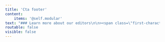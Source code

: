 ```yaml
---
title: 'Cta footer'
content:
    items: '@self.modular'
text: "### Learn more about our editors\n\n><span class=\"first-character\">\"I</span> can’t rave about Carly enough! She performed a quick, yet thorough, read-through of my novel and created six pages of talking points. Then we skyped so I fully understood her points and recommendations. Together, we crafted a battle strategy for revisions—it was so efficient that the actual edits only took a week! And looking at the old draft versus the new one… wow. Her edits added a whole new dimension to my story, without sacrificing my original vision for the novel. If you’re hesitating on purchasing her work, don’t! After three years of querying, it took my newly revised manuscript just three months to find a home with a literary agent. That’s all thanks to Carly!\"\n\n-Rebecca Thorne, author of _This Gilded Abyss_ and _Can't Spell Treason Without Tea_\n\n[Testimonials](/testimonials){.button}"
routable: false
visible: false
---
```


